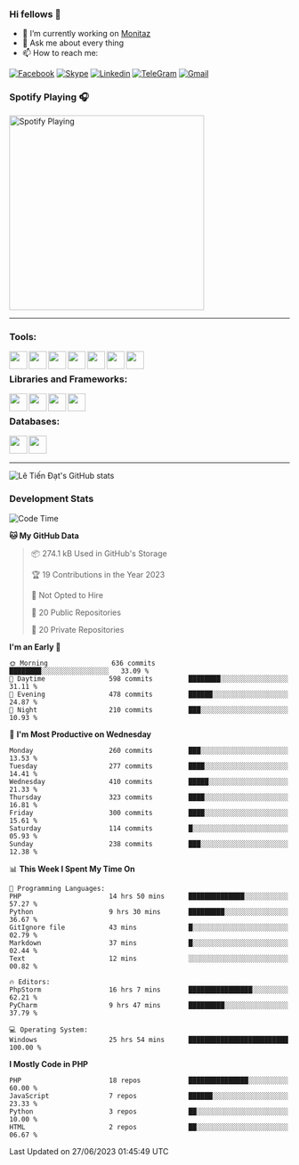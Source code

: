 ### Hi fellows 👋
- 🔭 I’m currently working on [Monitaz](https://monitaz.com/)
- 💬 Ask me about every thing
- 📫 How to reach me:

[![Facebook](https://img.shields.io/badge/Facebook-0000FF?logo=facebook&logoColor=white)](https://www.facebook.com/le.dat155)
[![Skype](https://img.shields.io/badge/Skype-blue?logo=skype&logoColor=white)](https://join.skype.com/invite/lr2sd8ZndbWr)
[![Linkedin](https://img.shields.io/badge/LinkedIn-0A66C2?logo=linkedin)](https://www.linkedin.com/in/ti%E1%BA%BFn-%C4%91%E1%BA%A1t-l%C3%AA-ba267a232/)
[![TeleGram](https://img.shields.io/badge/telegram-EF0EFF?logo=telegram)](https://t.me/subibi1505)
[![Gmail](https://img.shields.io/badge/Gmail-green?logo=gmail)](mailto:tiendat15599.dev@gmail.com)

### Spotify Playing 🎧
[<img src="https://tiendat-spotify.vercel.app/api/spotify" alt="Spotify Playing" width="350" />](https://open.spotify.com/user/21wi7t5t4zyugx5mgetrdo7xa)

---

### Tools:
<img align='left' height="32" width="32" src="https://upload.wikimedia.org/wikipedia/commons/thumb/c/c9/PhpStorm_Icon.svg/2048px-PhpStorm_Icon.svg.png">
<img align='left' height="32" width="32" src="https://upload.wikimedia.org/wikipedia/commons/thumb/1/1d/PyCharm_Icon.svg/1200px-PyCharm_Icon.svg.png">
<img align='left' height="32" width="32" src="https://cdn2.iconfinder.com/data/icons/pack1-baco-flurry-icons-style/512/XAMPP.png">
<img align='left' height="32" width="32" src="https://www.docker.com/wp-content/uploads/2022/03/vertical-logo-monochromatic.png">
<img align='left' height="32" width="32" src="https://www.mamp.info/images/icons/mamp-pro.png">
<img align='left' height="32" width="32" src="https://www.puttygen.com/wp-content/uploads/2019/05/Termius.png">
<img align='left' height="32" width="32" src="https://1475031.s21i.faiusr.com/4/1/ABUIABAEGAAg3dWc8AUoq7a8hAIwgAg4gAg.png">
<br>

### Libraries and Frameworks:
<img align='left' height="32" width="32" src="https://i0.wp.com/phocode.com/wp-content/uploads/2019/11/scrapyLogo.png?fit=300%2C300&ssl=1&w=640">
<img align='left' height="32" width="32" src="https://upload.wikimedia.org/wikipedia/commons/thumb/9/9a/Laravel.svg/985px-Laravel.svg.png">
<img align='left' height="32" width="32" src="https://cdn.worldvectorlogo.com/logos/codeigniter.svg">
<img align='left' height="32" width="32" src="https://upload.wikimedia.org/wikipedia/commons/thumb/e/ea/Zend-framework.svg/2560px-Zend-framework.svg.png">
<br>

### Databases:
<img align='left' height="32" width="32" src="https://download.logo.wine/logo/MySQL/MySQL-Logo.wine.png">
<img align='left' height="32" width="32" src="https://seeklogo.com/images/E/elasticsearch-logo-C75C4578EC-seeklogo.com.png">

<br>
<br>

---
![Lê Tiến Đạt's GitHub stats](https://github-readme-stats-self-iota.vercel.app/api?username=tiendat15599&show_icons=true&theme=tokyonight)
### Development Stats


<!--START_SECTION:waka-->
![Code Time](http://img.shields.io/badge/Code%20Time-162%20hrs%2055%20mins-blue)

**🐱 My GitHub Data** 

> 📦 274.1 kB Used in GitHub's Storage 
 > 
> 🏆 19 Contributions in the Year 2023
 > 
> 🚫 Not Opted to Hire
 > 
> 📜 20 Public Repositories 
 > 
> 🔑 20 Private Repositories 
 > 
**I'm an Early 🐤** 

```text
🌞 Morning                636 commits         ████████░░░░░░░░░░░░░░░░░   33.09 % 
🌆 Daytime                598 commits         ████████░░░░░░░░░░░░░░░░░   31.11 % 
🌃 Evening                478 commits         ██████░░░░░░░░░░░░░░░░░░░   24.87 % 
🌙 Night                  210 commits         ███░░░░░░░░░░░░░░░░░░░░░░   10.93 % 
```
📅 **I'm Most Productive on Wednesday** 

```text
Monday                   260 commits         ███░░░░░░░░░░░░░░░░░░░░░░   13.53 % 
Tuesday                  277 commits         ████░░░░░░░░░░░░░░░░░░░░░   14.41 % 
Wednesday                410 commits         █████░░░░░░░░░░░░░░░░░░░░   21.33 % 
Thursday                 323 commits         ████░░░░░░░░░░░░░░░░░░░░░   16.81 % 
Friday                   300 commits         ████░░░░░░░░░░░░░░░░░░░░░   15.61 % 
Saturday                 114 commits         █░░░░░░░░░░░░░░░░░░░░░░░░   05.93 % 
Sunday                   238 commits         ███░░░░░░░░░░░░░░░░░░░░░░   12.38 % 
```


📊 **This Week I Spent My Time On** 

```text
💬 Programming Languages: 
PHP                      14 hrs 50 mins      ██████████████░░░░░░░░░░░   57.27 % 
Python                   9 hrs 30 mins       █████████░░░░░░░░░░░░░░░░   36.67 % 
GitIgnore file           43 mins             █░░░░░░░░░░░░░░░░░░░░░░░░   02.79 % 
Markdown                 37 mins             █░░░░░░░░░░░░░░░░░░░░░░░░   02.44 % 
Text                     12 mins             ░░░░░░░░░░░░░░░░░░░░░░░░░   00.82 % 

🔥 Editors: 
PhpStorm                 16 hrs 7 mins       ████████████████░░░░░░░░░   62.21 % 
PyCharm                  9 hrs 47 mins       █████████░░░░░░░░░░░░░░░░   37.79 % 

💻 Operating System: 
Windows                  25 hrs 54 mins      █████████████████████████   100.00 % 
```

**I Mostly Code in PHP** 

```text
PHP                      18 repos            ███████████████░░░░░░░░░░   60.00 % 
JavaScript               7 repos             ██████░░░░░░░░░░░░░░░░░░░   23.33 % 
Python                   3 repos             ██░░░░░░░░░░░░░░░░░░░░░░░   10.00 % 
HTML                     2 repos             ██░░░░░░░░░░░░░░░░░░░░░░░   06.67 % 
```




 Last Updated on 27/06/2023 01:45:49 UTC
<!--END_SECTION:waka-->
